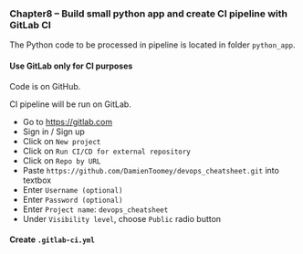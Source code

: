 ### Chapter8 – Build small python app and create CI pipeline with GitLab CI

The Python code to be processed in pipeline is located in folder `python_app`.

#### Use GitLab only for CI purposes

Code is on GitHub.

CI pipeline will be run on GitLab.

- Go to https://gitlab.com
- Sign in / Sign up
- Click on `New project`
- Click on `Run CI/CD for external repository`
- Click on `Repo by URL`
- Paste `https://github.com/DamienToomey/devops_cheatsheet.git` into textbox
- Enter `Username (optional)`
- Enter `Password (optional)`
- Enter `Project name`: `devops_cheatsheet`
- Under `Visibility level`, choose `Public` radio button

#### Create `.gitlab-ci.yml`